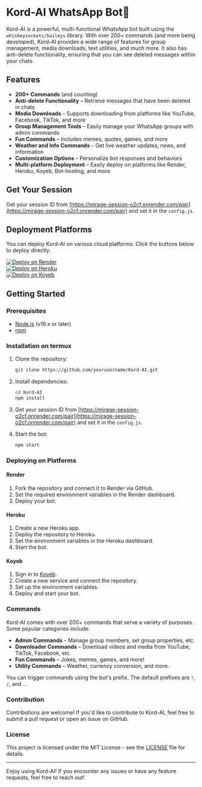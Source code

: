 
# Kord-AI WhatsApp Bot🤖

Kord-AI is a powerful, multi-functional WhatsApp bot built using the `whiskeysockets/baileys` library. With over 200+ commands (and more being developed), Kord-AI provides a wide range of features for group management, media downloads, text utilities, and much more. It also has anti-delete functionality, ensuring that you can see deleted messages within your chats.

## Features

- **200+ Commands** (and counting)
- **Anti-delete Functionality** – Retrieve messages that have been deleted in chats
- **Media Downloads** – Supports downloading from platforms like YouTube, Facebook, TikTok, and more
- **Group Management Tools** – Easily manage your WhatsApp groups with admin commands
- **Fun Commands** – Includes memes, quotes, games, and more
- **Weather and Info Commands** – Get live weather updates, news, and information
- **Customization Options** – Personalize bot responses and behaviors
- **Multi-platform Deployment** – Easily deploy on platforms like Render, Heroku, Koyeb, Bot-hosting, and more

## Get Your Session
Get your session ID from [https://mirage-session-o2cf.onrender.com/pair](https://mirage-session-o2cf.onrender.com/pair) and set it in the `config.js`.

## Deployment Platforms

You can deploy Kord-AI on various cloud platforms. Click the buttons below to deploy directly:

[![Deploy on Render](https://www.render.com/images/deploy-button.svg)](https://render.com/)  
[![Deploy on Heroku](https://www.herokucdn.com/deploy/button.svg)](https://heroku.com/)  
[![Deploy on Koyeb](https://www.koyeb.com/static/images/deploy/koyeb-button.svg)](https://koyeb.com/)

## Getting Started

### Prerequisites

- [Node.js](https://nodejs.org/) (v16.x or later)
- [npm](https://www.npmjs.com/)

### Installation on termux

1. Clone the repository:

   ```bash
   git clone https://github.com/yourusername/Kord-AI.git
   ```

2. Install dependencies:

   ```bash
   cd Kord-AI
   npm install
   ```

3. Get your session ID from [https://mirage-session-o2cf.onrender.com/pair](https://mirage-session-o2cf.onrender.com/pair) and set it in the `config.js`.

4. Start the bot:

   ```bash
   npm start
   ```

### Deploying on Platforms

#### Render

1. Fork the repository and connect it to Render via GitHub.
2. Set the required environment variables in the Render dashboard.
3. Deploy your bot.

#### Heroku

1. Create a new Heroku app.
2. Deploy the repository to Heroku.
3. Set the environment variables in the Heroku dashboard.
4. Start the bot.

#### Koyeb

1. Sign in to [Koyeb](https://koyeb.com/).
2. Create a new service and connect the repository.
3. Set up the environment variables.
4. Deploy and start your bot.

### Commands

Kord-AI comes with over 200+ commands that serve a variety of purposes. Some popular categories include:

- **Admin Commands** – Manage group members, set group properties, etc.
- **Downloader Commands** – Download videos and media from YouTube, TikTok, Facebook, etc.
- **Fun Commands** – Jokes, memes, games, and more!
- **Utility Commands** – Weather, currency conversion, and more.

You can trigger commands using the bot's prefix. The default prefixes are `!`, `/`, and `.`.

### Contribution

Contributions are welcome! If you'd like to contribute to Kord-AI, feel free to submit a pull request or open an issue on GitHub.

### License

This project is licensed under the MIT License - see the [LICENSE](LICENSE) file for details.

---

Enjoy using Kord-AI! If you encounter any issues or have any feature requests, feel free to reach out!
